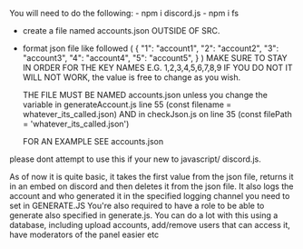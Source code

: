 You will need to do the following:
    - npm i discord.js
    - npm i fs


- create a file named accounts.json OUTSIDE OF SRC.
- format json file like followed (
        {
            "1": "account1",
            "2": "account2",
            "3": "account3",
            "4": "account4",
            "5": "account5",
        }
    )
    MAKE SURE TO STAY IN ORDER FOR THE KEY NAMES E.G. 1,2,3,4,5,6,7,8,9 IF YOU DO NOT IT WILL NOT WORK, the value is free to change as you wish.

    THE FILE MUST BE NAMED accounts.json unless you change the variable in generateAccount.js line 55 (const filename = whatever_its_called.json) AND in checkJson.js on line 35 (const filePath = 'whatever_its_called.json')

    FOR AN EXAMPLE SEE accounts.json

please dont attempt to use this if your new to javascript/ discord.js.

As of now it is quite basic, it takes the first value from the json file, returns it in an embed on discord and then deletes it from the json file.
It also logs the account and who generated it in the specified logging channel you need to set in GENERATE.JS
You're also required to have a role to be able to generate also specified in generate.js.
You can do a lot with this using a database, including upload accounts, add/remove users that can access it, have moderators of the panel easier etc